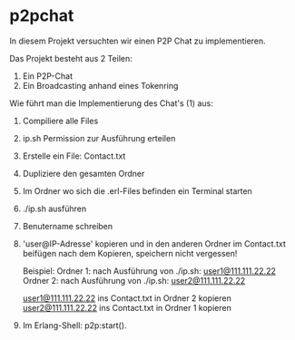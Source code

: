 # p2pchat

In diesem Projekt versuchten wir einen P2P Chat zu implementieren.

Das Projekt besteht aus 2 Teilen: 
1) Ein P2P-Chat 
2) Ein Broadcasting anhand eines Tokenring

Wie führt man die Implementierung des Chat's (1) aus:

1) Compiliere alle Files
2) ip.sh Permission zur Ausführung erteilen
3) Erstelle ein File: Contact.txt
4) Dupliziere den gesamten Ordner
5) Im Ordner wo sich die .erl-Files befinden ein Terminal starten
6) ./ip.sh ausführen
7) Benutername schreiben
8) 'user@IP-Adresse' kopieren und in den anderen Ordner im Contact.txt beifügen
    nach dem Kopieren, speichern nicht vergessen!

	Beispiel:
      Ordner 1: 
     	nach Ausführung von ./ip.sh: user1@111.111.22.22
      Ordner 2:
       	nach Ausführung von ./ip.sh: user2@111.111.22.22
     
    user1@111.111.22.22 ins Contact.txt in Ordner 2 kopieren
    user2@111.111.22.22 ins Contact.txt in Ordner 1 kopieren
     
9) Im Erlang-Shell: p2p:start().
